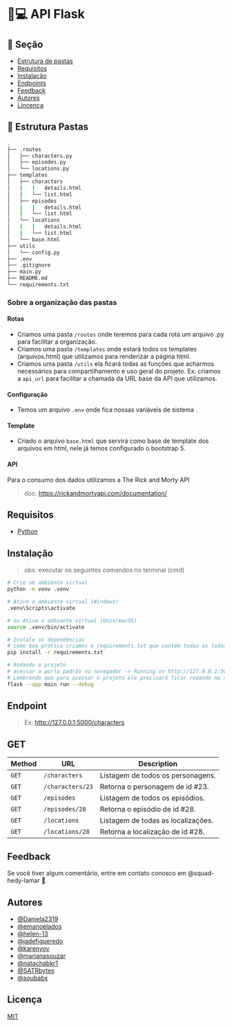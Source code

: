 # :snake::computer: API Flask 

<!-- Sections -->

## :link: Seção

<!--ts-->

- [Estrutura de pastas](#estrutura-pastas)
- [Requisitos](#requisitos)
- [Instalação](#instacalao)
- [Endpoints](#endpoints)
- [Feedback](#feedback)
- [Autores](#autores)
- [Lincença](#licença)

<!--te-->

<!-- end Sections -->

<!-- Folder Structure -->

## :open_file_folder: Estrutura Pastas 

```sh
.
├── .routes
│   ├── characters.py
│   ├── episodes.py
│   └── locations.py
├── templates
│   ├── characters
│   |   |   details.html
│   |   └── list.html
│   ├── episodes
│   |   |   details.html
│   |   └── list.html
│   └── locations
│   |   |   details.html
│   |   └── list.html
│   └── base.html
├── utils
│   └── config.py
├── .env
├── .gitignore
├── main.py
├── README.md
└── requirements.txt
```

### Sobre a organização das pastas

#### Rotas

- Criamos uma pasta ```/routes``` onde teremos para cada rota um arquivo .py para facilitar a organização.
- Criamos uma pasta ```/templates``` onde estará todos os templates (arquivos.html) que utilizamos para renderizar a página html.
- Criamos uma pasta  ```/utils``` ela ficará todas as funções que acharmos necessários para compartilhamento e uso geral do projeto. Ex: criamos a  ```api_url``` para facilitar a chamada da URL base da API que utilizamos.

#### Configuração

- Temos um arquivo ```.env``` onde fica nossas variáveis de sistema .

#### Template

- Criado o arquivo ```base.html``` que servirá como base de template dos arquivos em html, nele já temos configurado o bootstrap 5.

#### API

Para o consumo dos dados utilizamos a The Rick and Morty API

> doc: https://rickandmortyapi.com/documentation/


<!-- end Folder Structure -->

<!-- Requeriments -->

## Requisitos

- [Python](https://www.python.org/downloads/)

<!-- end Requeriments -->

## Instalação

> obs: executar os seguintes comandos no terminal (cmd)

```sh
# Crie um ambiente virtual
python -m venv .venv

# Ative o ambiente virtual (Windows)
.venv\Scripts\activate

# ou Ative o ambiente virtual (Unix/macOS)
source .venv/bin/activate

# Instale as dependências
# como boa prática criamos o requirements.txt que contém todas as todas as bibliotecas utilizadas
pip install -r requirements.txt

# Rodando o projeto
# acessar a porta padrão no navegador -> Running on http://127.0.0.1:5000
# Lembrando que para acessar o projeto ele precisará ficar rodando no seu terminal
flask --app main run --debug
```

<!-- Endpoint -->

## Endpoint

> Ex: http://127.0.0.1:5000/characters

## GET
| Method   | URL                                      | Description                              |
| -------- | ---------------------------------------- | ---------------------------------------- |
| `GET`    | `/characters`                            | Listagem de todos os personagens.        |
| `GET`    | `/characters/23`                         | Retorna o personagem de id #23.          |
| `GET`    | `/episodes`                              | Listagem de todos os episódios.          |
| `GET`    | `/episodes/28`                           | Retorna o episódio de id #28.            |
| `GET`    | `/locations`                             | Listagem de todas as localizações.       |
| `GET`    | `/locations/28`                          | Retorna a localização de id #28.         |

<!-- end Endpoint -->

<!-- Feedback -->

## Feedback

Se você tiver algum comentário, entre em contato conosco em @squad-hedy-lamar :purple_heart:.

<!-- end Feedback -->

<!-- Authors -->

## Autores

- [@Daniela2319](https://github.com/Daniela2319)
- [@emanoelados](https://github.com/emanoelados)
- [@helen-13](https://github.com/helen-13)
- [@jadefigueredo](https://github.com/jadefigueredo)
- [@karenyov](https://www.github.com/karenyov)
- [@marianasouzar](https://github.com/marianasouzar)
- [@natachabkr1](https://github.com/natachabkr1)
- [@SATRbytes](https://github.com/SATRbytes)
- [@soubabx](https://github.com/soubabx)

<!-- end Authors -->

<!-- License -->

## Licença

[MIT](https://choosealicense.com/licenses/mit/)

<!-- end License -->